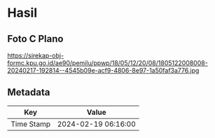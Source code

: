 # Hasil

## Foto C Plano

https://sirekap-obj-formc.kpu.go.id/ae90/pemilu/ppwp/18/05/12/20/08/1805122008008-20240217-192814--4545b09e-acf9-4806-8e97-1a50faf3a776.jpg


## Metadata

| Key        | Value               |
| ---------- | ------------------- |
| Time Stamp | 2024-02-19 06:16:00 |



